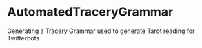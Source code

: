 # AutomatedTraceryGrammar
Generating a Tracery Grammar used to generate Tarot reading for Twitterbots
